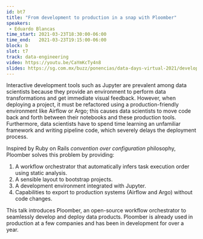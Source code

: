 ```yaml
---
id: bt7
title: "From development to production in a snap with Ploomber"
speakers:
 - Eduardo Blancas
time_start: 2021-03-23T18:30:00-06:00
time_end:   2021-03-23T19:15:00-06:00
block: b
slot: t7
track: data-engineering
video: https://youtu.be/CaYmKcTy4n8
slides: https://sg.com.mx/buzz/ponencias/data-days-virtual-2021/development-production-snap-ploomber
---
```


Interactive development tools such as Jupyter are prevalent among data scientists because they provide an environment to perform data transformations and get immediate visual feedback. However, when deploying a project, it must be refactored using a production-friendly environment like Airflow or Argo; this causes data scientists to move code back and forth between their notebooks and these production tools. Furthermore, data scientists have to spend time learning an unfamiliar framework and writing pipeline code, which severely delays the deployment process.

Inspired by Ruby on Rails *convention over configuration* philosophy, Ploomber solves this problem by providing:
<ol>
 	<li>A workflow orchestrator that automatically infers task execution order using static analysis.</li>
 	<li>A sensible layout to bootstrap projects.</li>
 	<li>A development environment integrated with Jupyter.</li>
 	<li>Capabilities to export to production systems (Airflow and Argo) without code changes.</li>
</ol>
This talk introduces Ploomber, an open-source workflow orchestrator to seamlessly develop and deploy data products. Ploomber is already used in production at a few companies and has been in development for over a year.

&nbsp;